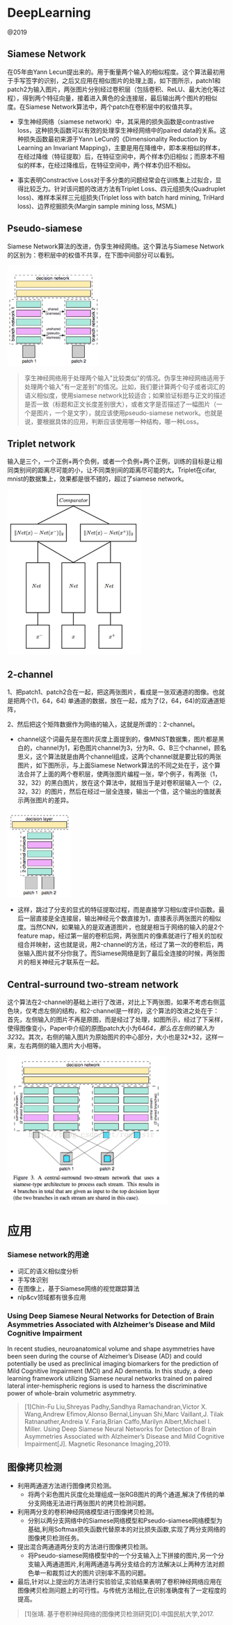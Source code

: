 # DeepLearning

@2019


## Siamese Network

在05年由Yann Lecun提出来的。用于衡量两个输入的相似程度。这个算法最初用于手写签字的识别，之后又应用在相似图片的处理上面，如下图所示，patch1和patch2为输入图片，两张图片分别经过卷积层（包括卷积、ReLU、最大池化等过程），得到两个特征向量，接着进入黄色的全连接层，最后输出两个图片的相似度。在Siamese Network算法中，两个patch在卷积层中的权值共享。

- 孪生神经网络（siamese network）中，其采用的损失函数是contrastive loss，这种损失函数可以有效的处理孪生神经网络中的paired data的关系。这种损失函数最初来源于Yann LeCun的《Dimensionality Reduction by Learning an Invariant Mapping》，主要是用在降维中，即本来相似的样本，在经过降维（特征提取）后，在特征空间中，两个样本仍旧相似；而原本不相似的样本，在经过降维后，在特征空间中，两个样本仍旧不相似。

- 事实表明Constractive Loss对于多分类的问题经常会在训练集上过拟合，显得比较乏力。针对该问题的改进方法有Triplet Loss、四元组损失(Quadruplet loss)、难样本采样三元组损失(Triplet loss with batch hard mining, TriHard loss)、边界挖掘损失(Margin sample mining loss, MSML)

## Pseudo-siamese

Siamese Network算法的改进，伪孪生神经网络。这个算法与Siamese Network的区别为：卷积层中的权值不共享，在下图中间部分可以看到。

<img src = 'siamese.png'>

> 孪生神经网络用于处理两个输入"比较类似"的情况。伪孪生神经网络适用于处理两个输入"有一定差别"的情况。比如，我们要计算两个句子或者词汇的语义相似度，使用siamese network比较适合；如果验证标题与正文的描述是否一致（标题和正文长度差别很大），或者文字是否描述了一幅图片（一个是图片，一个是文字），就应该使用pseudo-siamese network。也就是说，要根据具体的应用，判断应该使用哪一种结构，哪一种Loss。


## Triplet network
输入是三个，一个正例+两个负例，或者一个负例+两个正例，训练的目标是让相同类别间的距离尽可能的小，让不同类别间的距离尽可能的大。Triplet在cifar, mnist的数据集上，效果都是很不错的，超过了siamese network。

<img src = 'triplet.jpg' height='380px'>

## 2-channel

1、把patch1、patch2合在一起，把这两张图片，看成是一张双通道的图像。也就是把两个(1，64，64)      单通道的数据，放在一起，成为了(2，64，64)的双通道矩阵，

2、然后把这个矩阵数据作为网络的输入，这就是所谓的：2-channel。

- channel这个词最先是在图片灰度上面提到的，像MNIST数据集，图片都是黑白的，channel为1，彩色图片channel为3，分为R、G、B三个channel，顾名思义，这个算法就是由两个channel组成，这两个channel就是要比较的两张图片，如下图所示，与上面Siamese Network算法的不同之处在于，这个算法合并了上面的两个卷积层，使两张图片编程一张，举个例子，有两张（1，32，32）的黑白图片，放在这个算法中，就相当于是对卷积层输入一个（2，32，32）的图片，然后在经过一层全连接，输出一个值，这个输出的值就表示两张图片的差异。

<img src = 'channel.png'>

- 这样，跳过了分支的显式的特征提取过程，而是直接学习相似度评价函数。最后一层直接是全连接层，输出神经元个数直接为1，直接表示两张图片的相似度。当然CNN，如果输入的是双通道图片，也就是相当于网络的输入的是2个feature map，经过第一层的卷积后网，两张图片的像素就进行了相关的加权组合并映射，这也就是说，用2-channel的方法，经过了第一次的卷积后，两张输入图片就不分你我了。而Siamese网络是到了最后全连接的时候，两张图片的相关神经元才联系在一起。


## Central-surround two-stream network

这个算法在2-channel的基础上进行了改进，对比上下两张图，如果不考虑右侧蓝色块，仅考虑左侧的结构，和2-channel是一样的，这个算法的改进之处在于：
首先，左侧输入的图片不再是原图，而是经过了处理，如图所示，经过了下采样，使得图像变小，Paper中介绍的原图patch大小为64*64，那么在左侧的输入为32*32。其次，右侧的输入图片为原始图片的中心部分，大小也是32*32，这样一来，左右两侧的输入图片大小相等。

<img src = 'central.png'>

# 应用
### Siamese network的用途
- 词汇的语义相似度分析
- 手写体识别
- 在图像上，基于Siamese网络的视觉跟踪算法
- nlp&cv领域都有很多应用

### Using Deep Siamese Neural Networks for Detection of Brain Asymmetries Associated with Alzheimer’s Disease and Mild Cognitive Impairment
In recent studies, neuroanatomical volume and shape asymmetries have been seen during the course of Alzheimer’s Disease (AD) and could potentially be used as preclinical imaging biomarkers for the prediction of Mild Cognitive Impairment (MCI) and AD dementia. In this study, a deep learning framework utilizing Siamese neural networks trained on paired lateral inter-hemispheric regions is used to harness the discriminative power of whole-brain volumetric asymmetry. 
> [1]Chin-Fu Liu,Shreyas Padhy,Sandhya Ramachandran,Victor X. Wang,Andrew Efimov,Alonso Bernal,Linyuan Shi,Marc Vaillant,J. Tilak Ratnanather,Andreia V. Faria,Brian Caffo,Marilyn Albert,Michael I. Miller. Using Deep Siamese Neural Networks for Detection of Brain Asymmetries Associated with Alzheimer’s Disease and Mild Cognitive Impairment[J]. Magnetic Resonance Imaging,2019.

## 图像拷贝检测

- 利用两通道方法进行图像拷贝检测。
  - 将两个彩色图片灰度化处理组成一张RGB图片的两个通道,解决了传统的单分支网络无法进行两张图片的拷贝检测问题。
- 利用两分支的卷积神经网络模型进行图像拷贝检测。
  - 分别以两分支网络中的Siamese网络模型和Pseudo-siamese网络模型为基础,利用Softmax损失函数代替原本的对比损失函数,实现了两分支网络的图像拷贝检测任务。
- 提出混合两通道两分支的方法进行图像拷贝检测。
  - 将Pseudo-siamese网络模型中的一个分支输入上下拼接的图片,另一个分支输入两通道图片,利用两通道与两分支结合的方法解决以上两种方法对颜色单一和裁剪过大的图片识别率不高的问题。
- 最后,针对以上提出的方法进行实验验证,实验结果表明了卷积神经网络应用在图像拷贝检测问题上的可行性。与传统方法相比,在识别准确度有了一定程度的提高。
>[1]张靖. 基于卷积神经网络的图像拷贝检测研究[D].中国民航大学,2017.